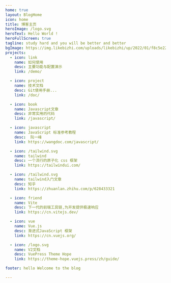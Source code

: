 ```yaml
---
home: true
layout: BlogHome
icon: home
title: 博客主页
heroImage: /logo.svg
heroText: Hello World !
heroFullScreen: true
tagline: study hard and you will be better and better 
bgImage: https://img.likebizhi.com/uploads/likebizhi/up/2022/01/f8c5e22bc42f7dd4344a3a1d309a1de5414.jpg
projects:
  - icon: link
    name: 如何使用
    desc: 主要功能与配置演示
    link: /demo/

  - icon: project
    name: 技术文档
    desc: Git使用手册...
    link: /doc/

  - icon: book
    name: Javascript文章
    desc: 非常实用的代码
    link: /javascript/

  - icon: javascript
    name: JavaScript 标准参考教程
    desc:  阮一峰
    link: https://wangdoc.com/javascript/

  - icon: /tailwind.svg
    name: tailwind
    desc: 一个流行的原子化 css 框架
    link: https://tailwindui.com/

  - icon: /tailwind.svg
    name: tailwind入门文章
    desc: 知乎
    link: https://zhuanlan.zhihu.com/p/628433321

  - icon: friend
    name: Vite
    desc: 下一代的前端工具链,为开发提供极速响应
    link: https://cn.vitejs.dev/

  - icon: vue
    name: Vue.js
    desc: 渐进式JavaScript 框架
    link: https://cn.vuejs.org/

  - icon: /logo.svg
    name: V2文档
    desc: VuePress Theme Hope
    link: https://theme-hope.vuejs.press/zh/guide/

footer: hello Welcome to the blog

---
```


